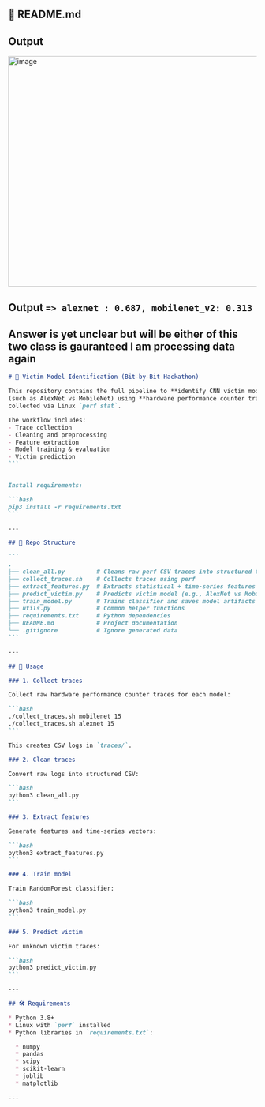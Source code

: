 ## 📄 README.md

## Output
<img width="712" height="467" alt="image" src="https://github.com/user-attachments/assets/addebaaf-1ce4-4823-8dd2-c953ec98e427" />

## Output ```=> alexnet : 0.687, mobilenet_v2: 0.313``` 
## Answer is yet unclear but will be either of this two class is gauranteed I am processing data again


````markdown
# 🧩 Victim Model Identification (Bit-by-Bit Hackathon)

This repository contains the full pipeline to **identify CNN victim models**  
(such as AlexNet vs MobileNet) using **hardware performance counter traces**  
collected via Linux `perf stat`.

The workflow includes:
- Trace collection
- Cleaning and preprocessing
- Feature extraction
- Model training & evaluation
- Victim prediction
```


Install requirements:

```bash
pip3 install -r requirements.txt
```

---

## 📂 Repo Structure

```
.
├── clean_all.py         # Cleans raw perf CSV traces into structured CSV
├── collect_traces.sh    # Collects traces using perf
├── extract_features.py  # Extracts statistical + time-series features
├── predict_victim.py    # Predicts victim model (e.g., AlexNet vs MobileNet)
├── train_model.py       # Trains classifier and saves model artifacts
├── utils.py             # Common helper functions
├── requirements.txt     # Python dependencies
├── README.md            # Project documentation
└── .gitignore           # Ignore generated data
```

---

## 🚀 Usage

### 1. Collect traces

Collect raw hardware performance counter traces for each model:

```bash
./collect_traces.sh mobilenet 15
./collect_traces.sh alexnet 15
```

This creates CSV logs in `traces/`.

### 2. Clean traces

Convert raw logs into structured CSV:

```bash
python3 clean_all.py
```

### 3. Extract features

Generate features and time-series vectors:

```bash
python3 extract_features.py
```

### 4. Train model

Train RandomForest classifier:

```bash
python3 train_model.py
```

### 5. Predict victim

For unknown victim traces:

```bash
python3 predict_victim.py
```

---

## 🛠 Requirements

* Python 3.8+
* Linux with `perf` installed
* Python libraries in `requirements.txt`:

  * numpy
  * pandas
  * scipy
  * scikit-learn
  * joblib
  * matplotlib

---



